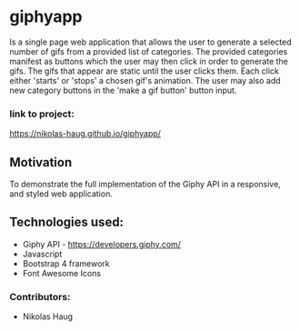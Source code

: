 # giphyapp

Is a single page web application that allows the user to generate a selected number of gifs from a provided list of categories. The provided categories manifest as buttons which the user may then click in order to generate the gifs. The gifs that appear are static until the user clicks them. Each click either 'starts' or 'stops' a chosen gif's animation. The user may also add new category buttons in the 'make a gif button' button input.

### link to project: 

https://nikolas-haug.github.io/giphyapp/

## Motivation

To demonstrate the full implementation of the Giphy API in a responsive, and styled web application.

## Technologies used:

* Giphy API - <https://developers.giphy.com/>
* Javascript
* Bootstrap 4 framework
* Font Awesome Icons

### Contributors:

* Nikolas Haug
